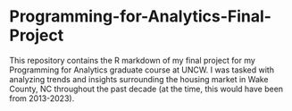 # Programming-for-Analytics-Final-Project

This repository contains the R markdown of my final project for my Programming for Analytics graduate course at UNCW. I was tasked with analyzing trends and insights surrounding the housing market in Wake County, NC throughout the past decade (at the time, this would have been from 2013-2023).

